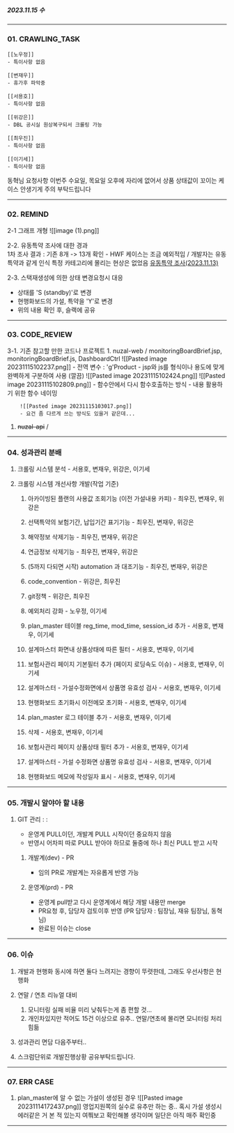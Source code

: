 ##### 2023.11.15 수
---

### 01. CRAWLING_TASK

	[[노우정]]
	- 특이사항 없음
	
	[[변재우]]
	- 휴가후 파악중
	
	[[서용호]]
	- 특이사항 없음
	
	[[위강은]]
	- DBL 공시실 원상복구되서 크롤링 가능
	
	[[최우진]]
	- 특이사항 없음
	
	[[이기세]]
	- 특이사항 없음

동혁님 요청사항
	이번주 수요일, 목요일 오후에 자리에 없어서 상품 상태값이 꼬이는 케이스 안생기게 주의 부탁드립니다 

---
### 02. REMIND

2-1 그래프 개형
	![[image (1).png]]

2-2. 유동특약 조사에 대한 경과  
	1차 조사 결과 : 기존 8개 -> 13개 확인 
		- HWF 케이스는 조금 예외적임 / 개발자는 유동특약과 같게 인식
	특정 카테고리에 몰리는 현상은 없었음
	[유동특약 조사(2023.11.13)](https://docs.google.com/spreadsheets/d/13QCZJqEzviTmxUvxlM3kWzIuEwpHYVcYhAf2xvPwJvs/edit#gid=1975322336)

2-3. 스택재생성에 의한 상태 변경요청시 대응
- 상태를 'S (standby)'로 변경
- 현행화보드의 가설, 특약을 'Y'로 변경
- 위의 내용 확인 후, 슬랙에 공유


---
### 03. CODE_REVIEW

3-1. 기존 참고할 만한 코드나 프로젝트
	1. nuzal-web / monitoringBoardBrief.jsp, monitoringBoardBrief.js, DashboardCtrl
		![[Pasted image 20231115102237.png]]
		- 전역 변수 : 'g'Product
		- jsp와 js를 형식이나 용도에 맞게 완벽하게 구분하여 사용 (깔끔)
		![[Pasted image 20231115102424.png]]
		![[Pasted image 20231115102809.png]]
		- 함수안에서 다시 함수호출하는 방식
		- 내용 활용하기 위한 함수 네이밍
		
		![[Pasted image 20231115103017.png]]
		- 요건 좀 다르게 쓰는 방식도 있을거 같은데...


 1. ~~nuzal-api~~ / 

---

### 04. 성과관리 분배

1. 크롤링 시스템 분석 - 서용호, 변재우, 위강은, 이기세

2. 크롤링 시스템 개선사항 개발(작업 기준)

	1. 아카이빙된 플랜의 사용값 조회기능 (이전 가설내용 카피) - 최우진, 변재우, 위강은
	2. 선택특약의 보험기간, 납입기간 표기기능 - 최우진, 변재우, 위강은
	3. 해약정보 삭제기능 - 최우진, 변재우, 위강은
	4. 연금정보 삭제기능 - 최우진, 변재우, 위강은
	5. (5까지 다되면 시작) automation 과 대조기능 - 최우진, 변재우, 위강은
	6. code_convention - 위강은, 최우진
	7. git정책 - 위강은, 최우진

	8. 예외처리 강화 - 노우정, 이기세	
	
	9. plan_master 테이블 reg_time, mod_time, session_id 추가 - 서용호, 변재우, 이기세
	10. 설계마스터 화면내 상품상태에 따른 필터 - 서용호, 변재우, 이기세
	11. 보험사관리 페이지 기본필터 추가 (페이지 로딩속도 이슈) - 서용호, 변재우, 이기세
	12. 설계마스터 - 가설수정화면에서 상품명 유효성 검사 - 서용호, 변재우, 이기세
	13. 현행화보드 초기화시 이전메모 초기화 - 서용호, 변재우, 이기세

	23. plan_master 로그 테이블 추가 - 서용호, 변재우, 이기세
	24. 삭제 - 서용호, 변재우, 이기세
	25. 보험사관리 페이지 상품상태 필터 추가 - 서용호, 변재우, 이기세
	26. 설계마스터 - 가설 수정화면 상품명 유효성 검사 - 서용호, 변재우, 이기세
	27. 현행화보드 메모에 작성일자 표시 - 서용호, 변재우, 이기세


---

### 05. 개발시 알야아 할 내용

1. GIT 관리 : : 
	- 운영계 PULL이던, 개발계 PULL 시작이던 중요하지 않음
	- 반영시 어차피 따로 PULL 받아야 하므로 둘중에 하나 최신 PULL 받고 시작
	
	1. 개발계(dev) - PR 
		- 임의 PR로 개발계는 자유롭게 반영 가능
	
	2. 운영계(prd) - PR 
		- 운영계 pull받고 다시 운영계에서 해당 개발 내용만 merge
		- PR요청 후, 담당자 검토이후 반영 (PR 담당자 : 팀장님, 재유 팀장님, 동혁님)
		- 완료된 이슈는 close


---

### 06. 이슈 

1. 개발과 현행화 동시에 하면 둘다 느려지는 경향이 뚜렷한데, 그래도 우선사항은 현행화

2. 연말 / 연초 리뉴얼 대비 
	1. 모니터링 실패 비율 미리 낮춰두는게 좀 편할 것... 
	2. 개인차있지만 적어도 15건 이상으로 유추.. 연말/연초에 몰리면 모니터링 처리 힘듦

3. 성과관리 면담 다음주부터.. 

4. 스크럼단위로 개발진행상황 공유부탁드립니다.

---

### 07. ERR CASE

01. plan_master에 알 수 없는 가설이 생성된 경우
	![[Pasted image 20231114172437.png]]
	영업지원쪽의 실수로 유추만 하는 중.. 혹시 가설 생성시 에러같은 거 본 적 있는지 여쭤보고 확인해볼 생각이며 일단은 아직 매주 확인중 



---

